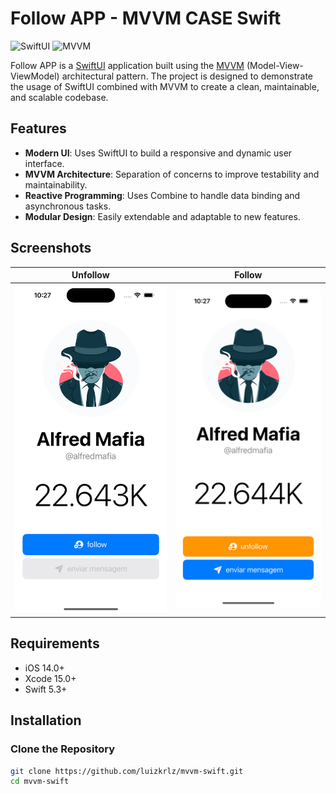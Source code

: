 # Follow APP - MVVM CASE Swift 

![SwiftUI](https://img.shields.io/badge/SwiftUI-5A5A5A?style=flat-square&logo=swift&logoColor=white)
![MVVM](https://img.shields.io/badge/MVVM-5A5A5A?style=flat-square)

Follow APP is a [SwiftUI](https://developer.apple.com/xcode/swiftui/) application built using the [MVVM](https://en.wikipedia.org/wiki/Model%E2%80%93view%E2%80%93viewmodel) (Model-View-ViewModel) architectural pattern. The project is designed to demonstrate the usage of SwiftUI combined with MVVM to create a clean, maintainable, and scalable codebase.

## Features

- **Modern UI**: Uses SwiftUI to build a responsive and dynamic user interface.
- **MVVM Architecture**: Separation of concerns to improve testability and maintainability.
- **Reactive Programming**: Uses Combine to handle data binding and asynchronous tasks.
- **Modular Design**: Easily extendable and adaptable to new features.

## Screenshots

| Unfollow    | Follow |
| -------- | ------- |
| ![Screenshot1](screenshot1.png)  | ![Screenshot2](screenshot2.png) |

## Requirements

- iOS 14.0+
- Xcode 15.0+
- Swift 5.3+

## Installation

### Clone the Repository

```bash
git clone https://github.com/luizkrlz/mvvm-swift.git
cd mvvm-swift
